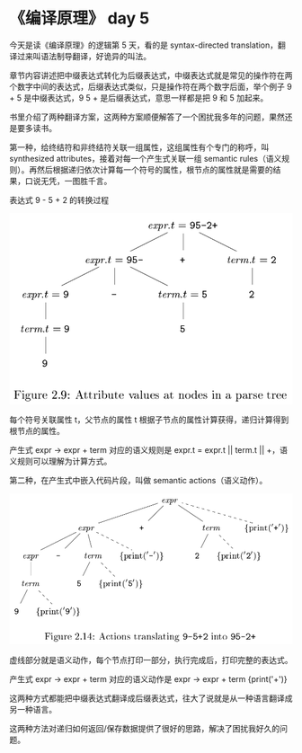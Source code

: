 # 《编译原理》 day 5

今天是读《编译原理》的逻辑第 5 天，看的是 syntax-directed translation，翻译过来叫语法制导翻译，好诡异的叫法。

章节内容讲述把中缀表达式转化为后缀表达式，中缀表达式就是常见的操作符在两个数字中间的表达式，后缀表达式类似，只是操作符在两个数字后面，举个例子 9 + 5 是中缀表达式，9 5 + 是后缀表达式，意思一样都是把 9 和 5 加起来。

书里介绍了两种翻译方案，这两种方案顺便解答了一个困扰我多年的问题，果然还是要多读书。

第一种，给终结符和非终结符关联一组属性，这组属性有个专门的称呼，叫 synthesized attributes，接着对每一个产生式关联一组 semantic rules（语义规则）。再然后根据递归依次计算每一个符号的属性，根节点的属性就是需要的结果，口说无凭，一图胜千言。

表达式 9 - 5 + 2 的转换过程

![](6-parse-tree-1.png)

每个符号关联属性 t，父节点的属性 t 根据子节点的属性计算获得，递归计算得到根节点的属性。

产生式 expr -> expr + term 对应的语义规则是 expr.t = expr.t || term.t || +，语义规则可以理解为计算方式。

第二种，在产生式中嵌入代码片段，叫做 semantic actions（语义动作）。

![](6-parse-tree-2.png)

虚线部分就是语义动作，每个节点打印一部分，执行完成后，打印完整的表达式。

产生式 expr -> expr + term 对应的语义动作是 expr -> expr + term {print('+')}

这两种方式都能把中缀表达式翻译成后缀表达式，往大了说就是从一种语言翻译成另一种语言。

这两种方法对递归如何返回/保存数据提供了很好的思路，解决了困扰我好久的问题。

